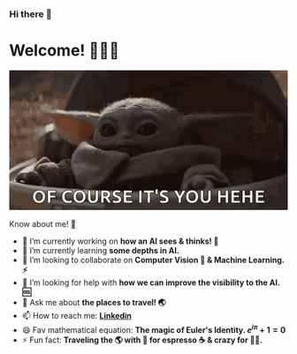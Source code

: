 ### Hi there 👋
# Welcome! 👨🏻‍💻
![](https://github.com/himanshubeniwal/himanshubeniwal/blob/master/tenor.gif)

Know about me! 💭

- 🔭 I’m currently working on <b>how an AI sees & thinks! 🤖</b>
- 🌱 I’m currently learning <b>some depths in AI.</b>
- 👯 I’m looking to collaborate on <b>Computer Vision 🥽 & Machine Learning. ⚡ </b>
- 🤔 I’m looking for help with <b>how we can improve the visibility to the AI. 🆒 </b>
- 💬 Ask me about <b>the places to travel! 🌏 </b>
- 📫 How to reach me: <b>[Linkedin](https://www.linkedin.com/in/himanshubeniwal/) </b> 
- 😄 Fav mathematical equation: <b>The magic of Euler's Identity. $e^{i \pi} + 1 = 0$ </b>
- ⚡ Fun fact: <b>Traveling the 🌎 with 🖤 for espresso ☕️ & crazy for 🐱‍💻. </b>
